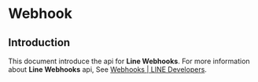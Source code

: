 # Webhook

## Introduction

This document introduce the api for **Line Webhooks**.
For more information about **Line Webhooks** api, See [Webhooks | LINE Developers](https://developers.line.biz/en/reference/messaging-api/#webhooks).